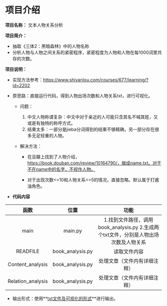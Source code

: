 
项目介绍
=================

**项目名称：** 文本人物关系分析

**项目简介：** 

+ 抽取《三体2：黑暗森林》中的人物名称
+ 分析人物与人物之间关系的紧密程序，紧密程度为人物和人物在每1000词里共存的次数。

**项目说明：**

- 实现方法参考：https://www.shiyanlou.com/courses/677/learning/?id=2202

- 原思路：直接运行代码，得到人物出场次数和人物关系txt，进行可视化。

  - 问题：

    1. 中文人物称谓复杂：中文中对于亲近的人可能只含其名不喊其姓，又或是有独特的称呼方式。
    2. 结果太多：一部分是jieba分词得到的结果不够精确，另一部分存在很多无足轻重的人物。

  - 解决方法：

    - 在豆瓣上找到了人物介绍，https://book.douban.com/review/10164790/，做成name.txt。对于不在name中的名字，不视作人物。

    - 对于出现次数<=10和人物关系<=5的情况，直接忽略。默认属于打酱油角色。

      

+ **代码内容**

| 函数 | 位置 | 功能 |
|:-------:    |:-------:|:-------:    |
| main | main.py | 1.找到文件路径，调用book_analysis.py 2.生成两个txt文件，分别是人物出场次数及人物关系 |
| READFILE | book_analysis.py | 读取文件内容 |
| Content_analysis | book_analysis.py | 处理文章（文件内有详细注释） |
| Relation_analysis | book_analysis.py | 处理文章（文件内有详细注释） |

- 输出形式：使用**<u>txt文件及可视化的形式</u>**进行输出。



